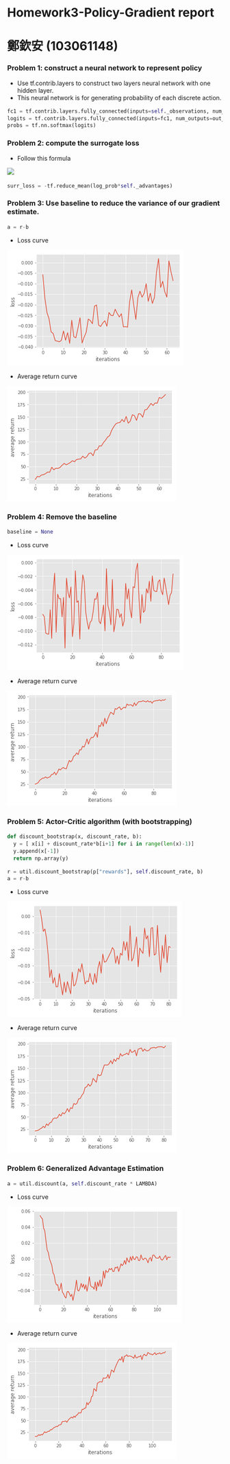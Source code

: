 # Homework3-Policy-Gradient report 
# 鄭欽安 (103061148)
### Problem 1: construct a neural network to represent policy
* Use tf.contrib.layers to construct two layers neural network with one hidden layer.
* This neural network is for generating probability of each discrete action.  
  
```python
fc1 = tf.contrib.layers.fully_connected(inputs=self._observations, num_outputs=hidden_dim, scope='fc1', activation_fn=tf.nn.tanh)
logits = tf.contrib.layers.fully_connected(inputs=fc1, num_outputs=out_dim, scope='fc2', activation_fn=None)
probs = tf.nn.softmax(logits) 
```
### Problem 2: compute the surrogate loss
* Follow this formula  
  
![](http://latex.codecogs.com/gif.latex?L(\\theta)=\\frac{1}{(NT)}(\\sum_{i=1}^N\\sum_{t=0}^Tlog\\pi_\\theta(a_t^i|s_t^i)*R_t^i)) 

   
```python
surr_loss = -tf.reduce_mean(log_prob*self._advantages)
```
###  Problem 3: Use baseline to reduce the variance of our gradient estimate.
  
```python
a = r-b
```
* Loss curve  
<img src=./output_figure/p3_loss.png/>  
  
* Average return curve  
<img src=./output_figure/p3_return.png/> 
  
### Problem 4: Remove the baseline  
  
```python
baseline = None
```
* Loss curve  
<img src=./output_figure/p4_loss.png/>  
  
* Average return curve  
<img src=./output_figure/p4_return.png/> 
  
### Problem 5: Actor-Critic algorithm (with bootstrapping)  
  
```python
def discount_bootstrap(x, discount_rate, b):
  y = [ x[i] + discount_rate*b[i+1] for i in range(len(x)-1)]
  y.append(x[-1])
  return np.array(y)
```

```python
r = util.discount_bootstrap(p["rewards"], self.discount_rate, b)  
a = r-b
```

* Loss curve  
<img src=./output_figure/p5_loss.png/>  
  
* Average return curve  
<img src=./output_figure/p5_return.png/>  
  
### Problem 6: Generalized Advantage Estimation  
```python
a = util.discount(a, self.discount_rate * LAMBDA)
```

* Loss curve  
<img src=./output_figure/p6_loss.png/>  
  
* Average return curve  
<img src=./output_figure/p6_return.png/>  
  
  
